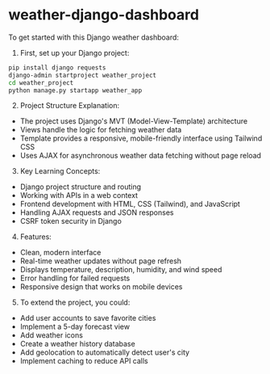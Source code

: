 # weather-django-dashboard
To get started with this Django weather dashboard:

1. First, set up your Django project:
```bash
pip install django requests
django-admin startproject weather_project
cd weather_project
python manage.py startapp weather_app
```

2. Project Structure Explanation:
- The project uses Django's MVT (Model-View-Template) architecture
- Views handle the logic for fetching weather data
- Template provides a responsive, mobile-friendly interface using Tailwind CSS
- Uses AJAX for asynchronous weather data fetching without page reload

3. Key Learning Concepts:
- Django project structure and routing
- Working with APIs in a web context
- Frontend development with HTML, CSS (Tailwind), and JavaScript
- Handling AJAX requests and JSON responses
- CSRF token security in Django

4. Features:
- Clean, modern interface
- Real-time weather updates without page refresh
- Displays temperature, description, humidity, and wind speed
- Error handling for failed requests
- Responsive design that works on mobile devices

5. To extend the project, you could:
- Add user accounts to save favorite cities
- Implement a 5-day forecast view
- Add weather icons
- Create a weather history database
- Add geolocation to automatically detect user's city
- Implement caching to reduce API calls
